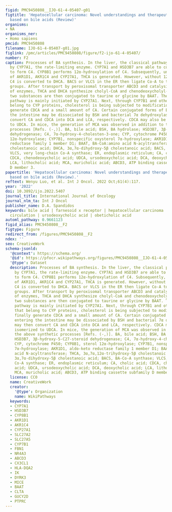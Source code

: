 ```yaml
---
figid: PMC9450808__IJO-61-4-05407-g01
figtitle: 'Hepatocellular carcinoma: Novel understandings and therapeutic strategies
  based on bile acids (Review)'
organisms:
- NA
organisms_ner:
- Homo sapiens
pmcid: PMC9450808
filename: IJO-61-4-05407-g01.jpg
figlink: /pmc/articles/PMC9450808/figure/f2-ijo-61-4-05407/
number: F2
caption: Processes of BA synthesis. In the liver, the classical pathway is initiated
  by CYP7A1, the rate-limiting enzyme. CYP7A1 and HSD3B7 are able to convert cholesterol
  to form C4. CYP8B1 performs 12α-hydroxylation of C4. Subsequently, under the catalysis
  of AKR1D1, AKR1C4 and CYP27A1, THCA is generated. However, without 12α-hydroxylation,
  C4 is converted to DHCA. BACS or VLCS in the ER then ligate Co-A to the carboxyl
  groups. After transport by peroxisomal transporter ABCD3 and catalysis by a series
  of enzymes, THCA and DHCA synthesize cholyl-CoA and chenodeoxycholyl-CoA. These
  two substances are then conjugated to taurine or glycine by BAAT. The alternative
  pathway is mainly initiated by CYP27A1. Next, through CYP7B1 and other enzymes that
  belong to CYP proteins, cholesterol is being subjected to modifications to finally
  generate CDCA and a small amount of CA. Certain conjugated forms of BAs entering
  the intestine may be dissociated by BSH and bacterial 7α dehydroxylase may then
  convert CA and CDCA into DCA and LCA, respectively. CDCA may also be isomerized
  to UDCA. In mice, the generation of MCA was observed in addition to the above synthetic
  processes [Refs. (-,)]. BA, bile acid; BSH, BA hydrolase; HSD3B7, 3β-hydroxy-5-C27-steroid
  dehydrogenase; C4, 7α-hydroxy-4-cholesten-3-one; CYP, cytochrome P450; CYP8B1, sterol
  12α-hydroxylase; CYP7B1, nonspecific oxysterol 7α-hydroxylase; AKR1D1, aldo-keto
  reductase family 1 member D1; BAAT, BA-CoA:amino acid N-acyltransferase; THCA, 3α,7α,12α-trihydroxy-5β
  cholestanoic acid; DHCA, 3α,7α-dihydroxy-5β cholestanoic acid; BACS, BA-Co-A synthase;
  VLCS, very long-chain Co-A synthase; ER, endoplasmic reticulum; CA, cholic acid;
  CDCA, chenodeoxycholic acid; UDCA, ursodeoxycholic acid; DCA, deoxycholic acid;
  LCA, lithocholic acid; MCA, muricholic acid; ABCD3, ATP binding cassette subfamily
  D member 3.
papertitle: 'Hepatocellular carcinoma: Novel understandings and therapeutic strategies
  based on bile acids (Review).'
reftext: Wenyu Luo, et al. Int J Oncol. 2022 Oct;61(4):117.
year: '2022'
doi: 10.3892/ijo.2022.5407
journal_title: International Journal of Oncology
journal_nlm_ta: Int J Oncol
publisher_name: D.A. Spandidos
keywords: bile acid | farnesoid x receptor | hepatocellular carcinoma | enterohepatic
  circulation | ursodeoxycholic acid | obeticholic acid
automl_pathway: 0.9661123
figid_alias: PMC9450808__F2
figtype: Figure
redirect_from: /figures/PMC9450808__F2
ndex: ''
seo: CreativeWork
schema-jsonld:
  '@context': https://schema.org/
  '@id': https://pfocr.wikipathways.org/figures/PMC9450808__IJO-61-4-05407-g01.html
  '@type': Dataset
  description: Processes of BA synthesis. In the liver, the classical pathway is initiated
    by CYP7A1, the rate-limiting enzyme. CYP7A1 and HSD3B7 are able to convert cholesterol
    to form C4. CYP8B1 performs 12α-hydroxylation of C4. Subsequently, under the catalysis
    of AKR1D1, AKR1C4 and CYP27A1, THCA is generated. However, without 12α-hydroxylation,
    C4 is converted to DHCA. BACS or VLCS in the ER then ligate Co-A to the carboxyl
    groups. After transport by peroxisomal transporter ABCD3 and catalysis by a series
    of enzymes, THCA and DHCA synthesize cholyl-CoA and chenodeoxycholyl-CoA. These
    two substances are then conjugated to taurine or glycine by BAAT. The alternative
    pathway is mainly initiated by CYP27A1. Next, through CYP7B1 and other enzymes
    that belong to CYP proteins, cholesterol is being subjected to modifications to
    finally generate CDCA and a small amount of CA. Certain conjugated forms of BAs
    entering the intestine may be dissociated by BSH and bacterial 7α dehydroxylase
    may then convert CA and CDCA into DCA and LCA, respectively. CDCA may also be
    isomerized to UDCA. In mice, the generation of MCA was observed in addition to
    the above synthetic processes [Refs. (-,)]. BA, bile acid; BSH, BA hydrolase;
    HSD3B7, 3β-hydroxy-5-C27-steroid dehydrogenase; C4, 7α-hydroxy-4-cholesten-3-one;
    CYP, cytochrome P450; CYP8B1, sterol 12α-hydroxylase; CYP7B1, nonspecific oxysterol
    7α-hydroxylase; AKR1D1, aldo-keto reductase family 1 member D1; BAAT, BA-CoA:amino
    acid N-acyltransferase; THCA, 3α,7α,12α-trihydroxy-5β cholestanoic acid; DHCA,
    3α,7α-dihydroxy-5β cholestanoic acid; BACS, BA-Co-A synthase; VLCS, very long-chain
    Co-A synthase; ER, endoplasmic reticulum; CA, cholic acid; CDCA, chenodeoxycholic
    acid; UDCA, ursodeoxycholic acid; DCA, deoxycholic acid; LCA, lithocholic acid;
    MCA, muricholic acid; ABCD3, ATP binding cassette subfamily D member 3.
  license: CC0
  name: CreativeWork
  creator:
    '@type': Organization
    name: WikiPathways
  keywords:
  - CYP7A1
  - HSD3B7
  - CYP8B1
  - AKR1D1
  - AKR1C4
  - CYP27A1
  - SLC27A2
  - SLC27A5
  - CYP7B1
  - FBN1
  - NR4A3
  - ABCD3
  - CX3CL1
  - HLA-DQA2
  - IK
  - DYRK3
  - MICE
  - BAAT
  - CLTA
  - GUCY2D
  - PTPRC
---
```

